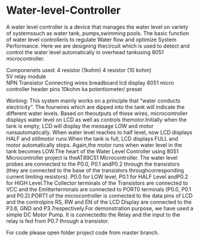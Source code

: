 # Water-level-Controller
A water level controller is a device that manages the water level on variety of systemssuch as water tank, pumps,swimming pools.  The basic function of water level controlleris to regulate Water flow and optimize System Performance.  Here we are designing thecircuit which is used to detect and control the water level automatically in overhead tankusing 8051 microcontroller.

Componenets used:
4 resistor (1kohm)
4 resistor (10 kohm)  
5V relay module  
NPN  Transistor 
Connecting wires 
breadboard 
lcd display
8051 micro controller
header pins
10kohm ka potentiometer/ preset

Working:
This  system  mainly  works  on  a  principle  that  “water  conducts  electricity”.   The  fourwires which are dipped into the tank will indicate the different water levels.  Based on theoutputs of these wires, microcontroller displays water level on LCD as well as controls themotor.Initially when the tank is empty, LCD will display the message LOW and motor runsautomatically.  When water level reaches to half level, now LCD displays HALF and stillmotor runs.When the tank is full,  LCD displays FULL and motor automatically stops.  Again,the motor runs when water level in the tank becomes LOW.The  heart  of  the  Water  Level  Controller  using  8051  Microcontroller  project  is  theAT89C51 Microcontroller.  The water level probes are connected to the P0.0, P0.1 andP0.2 through the transistors (they are connected to the base of the transistors throughcorresponding current limiting resistors).  P0.0 for LOW level, P0.1 for HALF Level andP0.2 for HIGH Level.The  Collector  terminals  of  the  Transistors  are  connected  to  VCC  and  the  Emitterterminals are connected to PORT0 terminals (P0.0, P0.1 and P0.2).PORT1 of the microcontroller is connected to the data pins of LCD and the controlpins  RS,  RW  and  EN  of  the  LCD  Display  are  connected  to  the  P3.6,  GND  and  P3.7respectively.For demonstration purpose, we have used a simple DC Motor Pump.  It is connectedto the Relay and the input to the relay is fed from P0.7 through a transistor.

For code please open folder project code from master branch.
